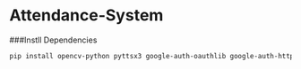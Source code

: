 # Attendance-System

###Instll Dependencies
```sh
pip install opencv-python pyttsx3 google-auth-oauthlib google-auth-httplib2 google-api-python-client
```
